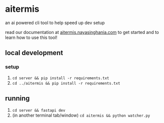 # aitermis

an ai powered cli tool to help speed up dev setup

read our documentation at [aitermis.nayasinghania.com](https://aitermis.nayasinghania.com) to get started and to learn how to use this tool!

## local development

### setup 

1. `cd server && pip install -r requirements.txt`
2. `cd ../aitermis && pip install -r requirements.txt`

## running

1. `cd server && fastapi dev`
2. (in another terminal tab/window) `cd aitermis && python watcher.py`